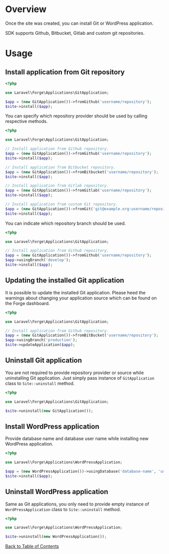 # Overview

Once the site was created, you can install Git or WordPress application.

SDK supports Github, Bitbucket, Gitlab and custom git repositories.

# Usage

## Install application from Git repository

```php
<?php

use Laravel\Forge\Applications\GitApplication;

$app = (new GitApplication())->fromGithub('username/repository');
$site->install($app);
```

You can specify which repository provider should be used by calling respective methods.

```php
<?php

use Laravel\Forge\Applications\GitApplication;

// Install application from Github repository.
$app = (new GitApplication())->fromGithub('username/repository');
$site->install($app);

// Install application from Bitbucket repository.
$app = (new GitApplication())->fromBitbucket('username/repository');
$site->install($app);

// Install application from Gitlab repository.
$app = (new GitApplication())->fromGitlab('username/repository');
$site->install($app);

// Install application from custom Git repository.
$app = (new GitApplication())->fromGit('git@example.org:username/repository.git');
$site->install($app);
```

You can indicate which repository branch should be used.

```php
<?php

use Laravel\Forge\Applications\GitApplication;

// Install application from Github repository.
$app = (new GitApplication())->fromGithub('username/repository');
$app->usingBranch('develop');
$site->install($app);
```

## Updating the installed Git application

It is possible to update the installed Git application. Please heed the warnings about changing your application source which can be found on the Forge dashboard.

```php
<?php

use Laravel\Forge\Applications\GitApplication;

// Install application from Github repository.
$app = (new GitApplication())->fromBitBucket('username/repository');
$app->usingBranch('production');
$site->updateApplication($app);
```

## Uninstall Git application

You are not required to provide repository provider or source while uninstalling Git application. Just simply pass instance of `GitApplication` class to `Site::uninstall` method.

```php
<?php

use Laravel\Forge\Applications\GitApplication;

$site->uninstall(new GitApplication());
```

## Install WordPress application

Provide database name and database user name while installing new WordPress application.

```php
<?php

use Laravel\Forge\Applications\WordPressApplication;

$app = (new WordPressApplication())->usingDatabase('database-name', 'user');
$site->install($app);
```

## Uninstall WordPress application

Same as Git applications, you only need to provide empty instance of `WordPressApplication` class to `Site::uninstall` method.

```php
<?php

use Laravel\Forge\Applications\WordPressApplication;

$site->uninstall(new WordPressApplication());
```

[Back to Table of Contents](./readme.md)
